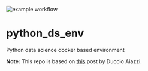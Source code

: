![example workflow](https://github.com/mnahmad/python_ds_env/actions/workflows/docker-image.yml/badge.svg)
# python_ds_env
Python data science docker based environment 

__Note:__ This repo is based on [this](https://towardsdatascience.com/a-working-environment-for-geospatial-analysis-with-docker-python-and-postgresql-670c2be58e0a) post by Duccio Aiazzi. 
